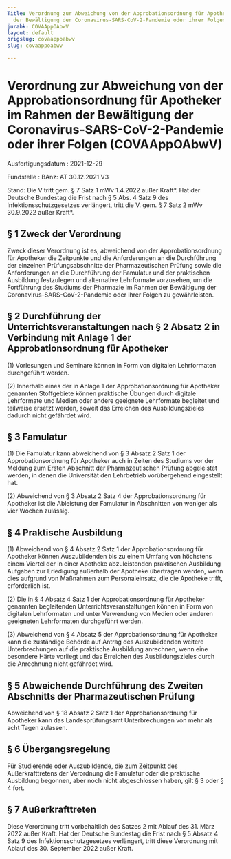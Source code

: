 ```yaml
---
Title: Verordnung zur Abweichung von der Approbationsordnung für Apotheker im Rahmen
  der Bewältigung der Coronavirus-SARS-CoV-2-Pandemie oder ihrer Folgen
jurabk: COVAAppOAbwV
layout: default
origslug: covaappoabwv
slug: covaappoabwv

---
```


# Verordnung zur Abweichung von der Approbationsordnung für Apotheker im Rahmen der Bewältigung der Coronavirus-SARS-CoV-2-Pandemie oder ihrer Folgen (COVAAppOAbwV)

Ausfertigungsdatum
:   2021-12-29

Fundstelle
:   BAnz: AT 30.12.2021 V3

Stand: Die V tritt gem. § 7 Satz 1 mWv 1.4.2022 außer Kraft\*. Hat der Deutsche Bundestag die Frist nach § 5 Abs. 4 Satz 9 des Infektionsschutzgesetzes verlängert, tritt die V. gem. § 7 Satz 2 mWv 30.9.2022 außer Kraft\*.

## § 1 Zweck der Verordnung

Zweck dieser Verordnung ist es, abweichend von der Approbationsordnung
für Apotheker die Zeitpunkte und die Anforderungen an die Durchführung
der einzelnen Prüfungsabschnitte der Pharmazeutischen Prüfung sowie
die Anforderungen an die Durchführung der Famulatur und der
praktischen Ausbildung festzulegen und alternative Lehrformate
vorzusehen, um die Fortführung des Studiums der Pharmazie im Rahmen
der Bewältigung der Coronavirus-SARS-CoV-2-Pandemie oder ihrer Folgen
zu gewährleisten.


## § 2 Durchführung der Unterrichtsveranstaltungen nach § 2 Absatz 2 in Verbindung mit Anlage 1 der Approbationsordnung für Apotheker

(1) Vorlesungen und Seminare können in Form von digitalen Lehrformaten
durchgeführt werden.

(2) Innerhalb eines der in Anlage 1 der Approbationsordnung für
Apotheker genannten Stoffgebiete können praktische Übungen durch
digitale Lehrformate und Medien oder andere geeignete Lehrformate
begleitet und teilweise ersetzt werden, soweit das Erreichen des
Ausbildungszieles dadurch nicht gefährdet wird.


## § 3 Famulatur

(1) Die Famulatur kann abweichend von § 3 Absatz 2 Satz 1 der
Approbationsordnung für Apotheker auch in Zeiten des Studiums vor der
Meldung zum Ersten Abschnitt der Pharmazeutischen Prüfung abgeleistet
werden, in denen die Universität den Lehrbetrieb vorübergehend
eingestellt hat.

(2) Abweichend von § 3 Absatz 2 Satz 4 der Approbationsordnung für
Apotheker ist die Ableistung der Famulatur in Abschnitten von weniger
als vier Wochen zulässig.


## § 4 Praktische Ausbildung

(1) Abweichend von § 4 Absatz 2 Satz 1 der Approbationsordnung für
Apotheker können Auszubildenden bis zu einem Umfang von höchstens
einem Viertel der in einer Apotheke abzuleistenden praktischen
Ausbildung Aufgaben zur Erledigung außerhalb der Apotheke übertragen
werden, wenn dies aufgrund von Maßnahmen zum Personaleinsatz, die die
Apotheke trifft, erforderlich ist.

(2) Die in § 4 Absatz 4 Satz 1 der Approbationsordnung für Apotheker
genannten begleitenden Unterrichtsveranstaltungen können in Form von
digitalen Lehrformaten und unter Verwendung von Medien oder anderen
geeigneten Lehrformaten durchgeführt werden.

(3) Abweichend von § 4 Absatz 5 der Approbationsordnung für Apotheker
kann die zuständige Behörde auf Antrag des Auszubildenden weitere
Unterbrechungen auf die praktische Ausbildung anrechnen, wenn eine
besondere Härte vorliegt und das Erreichen des Ausbildungszieles durch
die Anrechnung nicht gefährdet wird.


## § 5 Abweichende Durchführung des Zweiten Abschnitts der Pharmazeutischen Prüfung

Abweichend von § 18 Absatz 2 Satz 1 der Approbationsordnung für
Apotheker kann das Landesprüfungsamt Unterbrechungen von mehr als acht
Tagen zulassen.


## § 6 Übergangsregelung

Für Studierende oder Auszubildende, die zum Zeitpunkt des
Außerkrafttretens der Verordnung die Famulatur oder die praktische
Ausbildung begonnen, aber noch nicht abgeschlossen haben, gilt § 3
oder § 4 fort.


## § 7 Außerkrafttreten

Diese Verordnung tritt vorbehaltlich des Satzes 2 mit Ablauf des 31.
März 2022 außer Kraft. Hat der Deutsche Bundestag die Frist nach § 5
Absatz 4 Satz 9 des Infektionsschutzgesetzes verlängert, tritt diese
Verordnung mit Ablauf des 30. September 2022 außer Kraft.

